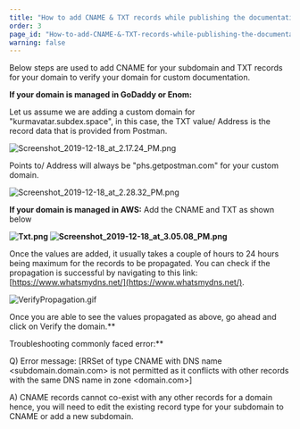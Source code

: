 ```yaml
---
title: "How to add CNAME & TXT records while publishing the documentation on a custom domain?"
order: 3
page_id: "How-to-add-CNAME-&-TXT-records-while-publishing-the-documentation-on-a-custom-domain"
warning: false
---
```

Below steps are used to add CNAME for your subdomain and TXT records for your domain to verify your domain for custom documentation.
  
**If your domain is managed in GoDaddy or Enom:**  
  
Let us assume we are adding a custom domain for "kurmavatar.subdex.space", in this case, the TXT value/ Address is the record data that is provided from Postman.

![Screenshot_2019-12-18_at_2.17.24_PM.png](https://support.getpostman.com/hc/article_attachments/360053390354/Screenshot_2019-12-18_at_2.17.24_PM.png)  
  
Points to/ Address will always be "phs.getpostman.com" for your custom domain.  
  
![Screenshot_2019-12-18_at_2.28.32_PM.png](https://support.getpostman.com/hc/article_attachments/360054260533/Screenshot_2019-12-18_at_2.28.32_PM.png)

**If your domain is managed in AWS:** Add the CNAME and TXT as shown below

 **![Txt.png](https://support.getpostman.com/hc/article_attachments/360054261693/Txt.png)   ![Screenshot_2019-12-18_at_3.05.08_PM.png](https://support.getpostman.com/hc/article_attachments/360053392214/Screenshot_2019-12-18_at_3.05.08_PM.png)** 

  
Once the values are added, it usually takes a couple of hours to 24 hours being maximum for the records to be propagated. You can check if the propagation is successful by navigating to this link: [https://www.whatsmydns.net/](https://www.whatsmydns.net/).

  
  
![VerifyPropagation.gif](https://support.getpostman.com/hc/article_attachments/360053393154/VerifyPropagation.gif)  

Once you are able to see the values propagated as above, go ahead and click on Verify the domain.**  
  
Troubleshooting commonly faced error:**  
  
Q) Error message: \[RRSet of type CNAME with DNS name <subdomain.domain.com> is not permitted as it conflicts with other records with the same DNS name in zone <domain.com>\]  
  
A) CNAME records cannot co-exist with any other records for a domain hence, you will need to edit the existing record type for your subdomain to CNAME or add a new subdomain.
